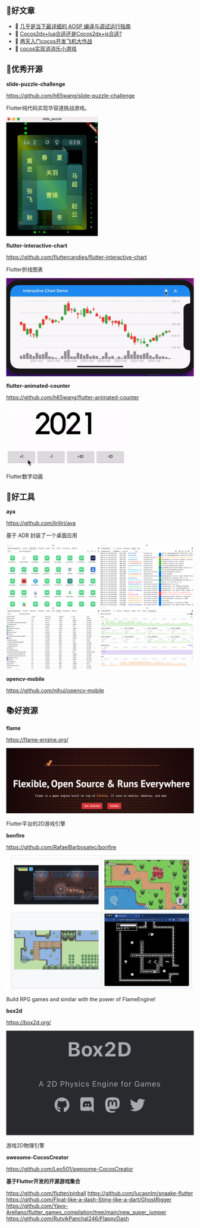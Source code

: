 

## 📖好文章 
* 📄 [几乎是当下最详细的 AOSP 编译与调试运行指南](https://juejin.cn/post/7457533674582835237)
* 📄 [Cocos2dx+lua合适还是Cocos2dx+js合适?](https://www.zhihu.com/question/21130385)
* 📄 [两天入门cocos开发飞机大作战](https://juejin.cn/post/7282605849708986403)
* 📄 [cocos实现消消乐小游戏](https://juejin.cn/post/7289718324857716793)

## 🎈优秀开源

**slide-puzzle-challenge**

https://github.com/h65wang/slide-puzzle-challenge

Flutter纯代码实现华容道挑战游戏。

![20250113113156.png](imgs/20250113113156.png)


**flutter-interactive-chart**

https://github.com/fluttercandies/flutter-interactive-chart

Flutter折线图表

![20250114145905.png](imgs/20250114145905.png)

**flutter-animated-counter**

https://github.com/h65wang/flutter-animated-counter

![counter.gif](imgs/counter.gif)

Flutter数字动画


## 🔨好工具

**aya**

https://github.com/liriliri/aya

基于 ADB 封装了一个桌面应用

![20250114145840.png](imgs/20250114145840.png)


**opencv-mobile**

https://github.com/nihui/opencv-mobile




## 📚好资源

**flame**

https://flame-engine.org/

![20250117100610.png](imgs/20250117100610.png)

Flutter平台的2D游戏引擎

**bonfire**

https://github.com/RafaelBarbosatec/bonfire


![20250116175205.png](imgs/20250116175205.png)

Build RPG games and similar with the power of FlameEngine!


**box2d**

https://box2d.org/

![20250117171232.png](imgs/20250117171232.png)

游戏2D物理引擎

**awesome-CocosCreator**

https://github.com/Leo501/awesome-CocosCreator


**基于Flutter开发的开源游戏集合**

https://github.com/flutter/pinball
https://github.com/lucasnlm/snaake-flutter
https://github.com/Float-like-a-dash-Sting-like-a-dart/GhostRigger
https://github.com/Yayo-Arellano/flutter_games_compilation/tree/main/new_super_jumper
https://github.com/RutvikPanchal246/FlappyDash
